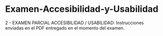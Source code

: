 # Examen-Accesibilidad-y-Usabilidad
2 -  EXAMEN PARCIAL ACCESIBILIDAD / USABILIDAD: Instrucciones enviadas en el PDF entregado en el momento del examen.
